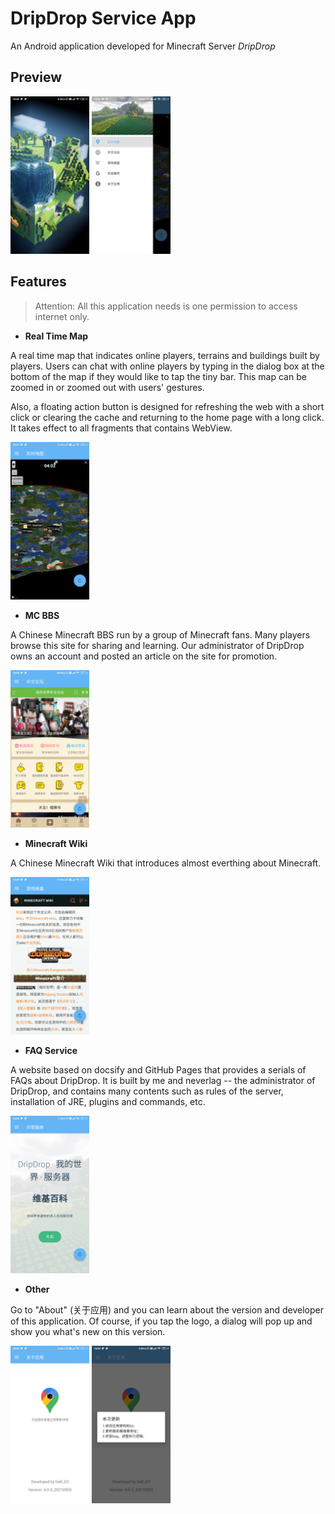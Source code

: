 # DripDrop Service App

An Android application developed for Minecraft Server *DripDrop*

## Preview

<img src="readme/splash.png" width=25%> <img src="readme/menu.png" width=25%>

## Features

>Attention: All this application needs is one permission to access internet only.

+ **Real Time Map**

A real time map that indicates online players, terrains and buildings built by players. Users can chat with online players by typing in the dialog box at the bottom of the map if they would like to tap the tiny bar. This map can be zoomed in or zoomed out with users' gestures. 

Also, a floating action button is designed for refreshing the web with a short click or clearing the cache and returning to the home page with a long click. It takes effect to all fragments that contains WebView.

<img src="readme/realtimemap.png" width=25%>

+ **MC BBS**

A Chinese Minecraft BBS run by a group of Minecraft fans. Many players browse this site for sharing and learning. Our administrator of DripDrop owns an account and posted an article on the site for promotion.

<img src="readme/mcbbs.png" width=25%>

+ **Minecraft Wiki**

A Chinese Minecraft Wiki that introduces almost everthing about Minecraft. 

<img src="readme/mcwiki.png" width=25%>

+ **FAQ Service**

A website based on docsify and GitHub Pages that provides a serials of FAQs about DripDrop. It is built by me and neverlag -- the administrator of DripDrop, and contains many contents such as rules of the server, installation of JRE, plugins and commands, etc.

<img src="readme/dripdropwiki.png" width=25%>

+ **Other**

Go to "About" (关于应用) and you can learn about the
version and developer of this application. Of course, if you tap the logo, a dialog will pop up and show you what's new on this version.

<img src="readme/about1.png" width=25%> <img src="readme/about2.png" width=25%>